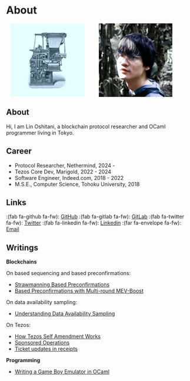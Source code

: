 # About


<style>
.photos {
  display: flex;
  justify-content: center;
}

.photos > img {
  margin-right: 40px;
}

</style>

<div class="photos">
  <img src="/images/linoscope-icon-square.jpg" alt="profile picture" title="profile-picture" height="200">
  <img src="/images/profile.jpg" alt="profile picture" title="profile-picture" height="200">
</div>

## About

Hi, I am Lin Oshitani, a blockchain protocol researcher and OCaml programmer living in Tokyo.

## Career
- Protocol Researcher, Nethermind, 2024 -
- Tezos Core Dev, Marigold, 2022 - 2024
- Software Engineer, Indeed.com, 2018 - 2022
- M.S.E., Computer Science, Tohoku University, 2018

## Links

:(fab fa-github fa-fw): [GitHub](https://github.com/linoscope/) :(fab fa-gitlab fa-fw): [GitLab](https://gitlab.com/linoscope) :(fab fa-twitter fa-fw): [Twitter](https://twitter.com/linoscope/) :(fab fa-linkedin fa-fw): [Linkedin](https://linkedin.com/in/lin-oshitani-a256a813a/) :(far fa-envelope fa-fw): [Email](mailto:linoshitani@gmail.com)

## Writings

**Blockchains**

On based sequencing and based preconfirmations:
- [Strawmanning Based Preconfirmations](https://ethresear.ch/t/strawmanning-based-preconfirmations/19695)
- [Based Preconfirmations with Multi-round MEV-Boost](https://ethresear.ch/t/based-preconfirmations-with-multi-round-mev-boost/20091)

On data availability sampling:
- [Understanding Data Availability Sampling](https://mirror.xyz/linoscope.eth/m-GtfDd_sux7B2j_3l4ddffJRfhoAFbfhLPoxBCFuzk)

On Tezos:
- [How Tezos Self Amendment Works](https://www.marigold.dev/post/how-tezos-self-amendment-works)
- [Sponsored Operations](https://forum.tezosagora.org/t/feedback-request-sponsored-operations/6126)
- [Ticket updates in receipts](https://www.marigold.dev/post/ticket-updates-in-receipts)

**Programming**

- [Writing a Game Boy Emulator in OCaml](https://linoscope.github.io/writing-a-game-boy-emulator-in-ocaml/)

